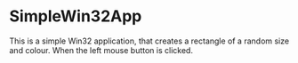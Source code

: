 # SimpleWin32App

This is a simple Win32 application, that creates a rectangle of a random size and colour. When the left mouse button is clicked.

